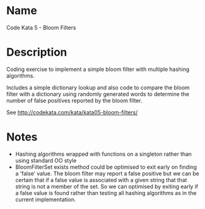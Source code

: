 # Name

Code Kata 5 - Bloom Filters

# Description

Coding exercise to implement a simple bloom filter with multiple hashing
algorithms.

Includes a simple dictionary lookup and also code to compare the bloom filter
with a dictionary using randomly generated words to determine the number of 
false positives reported by the bloom filter.

See http://codekata.com/kata/kata05-bloom-filters/

# Notes

* Hashing algorithms wrapped with functions on a singleton rather than using
  standard OO style
* BloomFilterSet exists method could be optimised to exit early on finding a
  'false' value. The bloom filter may report a false positive but we can be
  certain that if a false value is associated with a given string that that
  string is not a member of the set. So we can optimised by exiting early if a
  false value is found rather than testing all hashing algorithms as in the
  current implementation.

